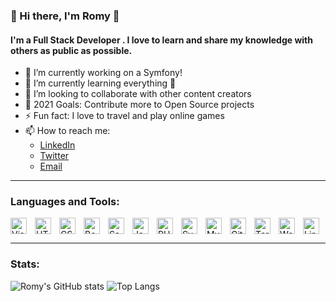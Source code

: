 ### 👋 Hi there, I'm Romy 👋
#### I'm a Full Stack Developer . I love to learn and share my knowledge with others as public as possible. 

- 🔭 I’m currently working on a Symfony!
- 🌱 I’m currently learning everything 🤣
- 👯 I’m looking to collaborate with other content creators
- 🥅 2021 Goals: Contribute more to Open Source projects
- ⚡ Fun fact: I love to travel and play online games
- 📫 How to reach me: 
    - [LinkedIn](https://www.linkedin.com/in/romuald-kouleko/)
    - [Twitter](https://twitter.com/romyklk)
    - [Email](mailto:romyklk1610@gmail.com)

<hr />

### Languages and Tools:

<div style="display: flex; justify-content: space-between; align-items: center; flex-wrap: wrap;">
<img alt="Visual studio code" width="26px" style="margin-right:10px" src="https://cdn.jsdelivr.net/gh/devicons/devicon/icons/vscode/vscode-original.svg" />
<img alt="HTML5" width="26px" style="margin-right:10px" src="https://cdn.jsdelivr.net/gh/devicons/devicon/icons/html5/html5-plain.svg" />
<img alt="CSS3" width="26px" style="margin-right:10px" src="https://cdn.jsdelivr.net/gh/devicons/devicon/icons/css3/css3-plain.svg" />
<img alt="Bootstrap" width="26px" style="margin-right:10px" src="https://cdn.jsdelivr.net/gh/devicons/devicon/icons/bootstrap/bootstrap-plain.svg" />
<img alt="Sass" width="26px" style="margin-right:10px" src="https://cdn.jsdelivr.net/gh/devicons/devicon/icons/sass/sass-original.svg" />
<img alt="JavaScript" width="26px" style="margin-right:10px" src="https://cdn.jsdelivr.net/gh/devicons/devicon/icons/javascript/javascript-original.svg" />
<img alt="PHP" width="26px" style="margin-right:10px" src="https://cdn.jsdelivr.net/gh/devicons/devicon/icons/php/php-original.svg" />
<img alt="Symfony" width="26px" style="margin-right:10px" src="https://cdn.jsdelivr.net/gh/devicons/devicon/icons/symfony/symfony-original.svg" />
<img alt="MySQL" width="26px" style="margin-right:10px" src="https://seeklogo.com/images/M/mysql-logo-69B39F7D18-seeklogo.com.png" />
<img alt="Git" width="26px" style="margin-right:10px" src="https://cdn.jsdelivr.net/gh/devicons/devicon/icons/git/git-plain.svg" />
<img alt="Terminal" width="26px" style="margin-right:10px" src="https://seeklogo.com/images/T/terminal-logo-D3918B1E3A-seeklogo.com.png" />
<img alt="WordPress" width="26px" style="margin-right:10px" src="https://cdn.jsdelivr.net/gh/devicons/devicon/icons/wordpress/wordpress-plain.svg" />
<img alt="Linux" width="26px" style="margin-right:10px" src="https://seeklogo.com/images/U/ubuntu-logo-8FDEC6A07B-seeklogo.com.png" />

</div>
    


<hr />

### Stats:
![Romy's GitHub stats](https://github-readme-stats.vercel.app/api?username=romyklk&show_icons=true&theme=radical)
![Top Langs](https://github-readme-stats.vercel.app/api/top-langs/?username=romyklk&layout=compact&theme=radical)
